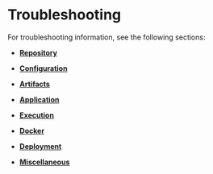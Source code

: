 <!-- loio3da90ba77bcb401496028d8bd6e819dd -->

# Troubleshooting

For troubleshooting information, see the following sections:



-   **[Repository](repository-fcad603.md "")**  

-   **[Configuration](configuration-047fad5.md "")**  

-   **[Artifacts](artifacts-c655daa.md "")**  

-   **[Application](application-7f1e35b.md "")**  

-   **[Execution](execution-5ccde4d.md "")**  

-   **[Docker](docker-1945aa4.md "")**  

-   **[Deployment](deployment-a10fa8a.md "")**  

-   **[Miscellaneous](miscellaneous-10622b5.md "")**  


